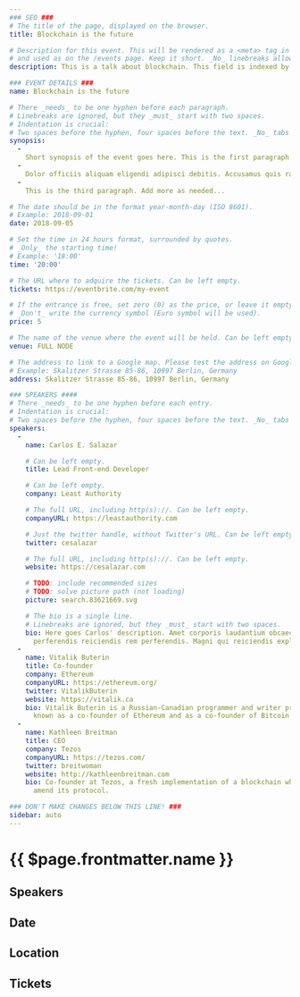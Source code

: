 ```yaml
---
### SEO ###
# The title of the page, displayed on the browser.
title: Blockchain is the future

# Description for this event. This will be rendered as a <meta> tag in the HTML, 
# and used as on the /events page. Keep it short. _No_ linebreaks allowed.
description: This is a talk about blockchain. This field is indexed by search engines to show as description.

### EVENT DETAILS ###
name: Blockchain is the future

# There _needs_ to be one hyphen before each paragraph.
# Linebreaks are ignored, but they _must_ start with two spaces.
# Indentation is crucial:
# Two spaces before the hyphen, four spaces before the text. _No_ tabs allowed.
synopsis:
  -
    Short synopsis of the event goes here. This is the first paragraph.
  -
    Dolor officiis aliquam eligendi adipisci debitis. Accusamus quis ratione perferendis esse nam. Vero itaque quidem molestias id quo? Deleniti ipsum nobis magni illum quos architecto omnis Modi reprehenderit inventore vitae!
  -
    This is the third paragraph. Add more as needed...

# The date should be in the format year-month-day (ISO 8601).
# Example: 2018-09-01
date: 2018-09-05

# Set the time in 24 hours format, surrounded by quotes. 
# _Only_ the starting time!
# Example: '18:00'
time: '20:00'

# The URL where to adquire the tickets. Can be left empty.
tickets: https://eventbrite.com/my-event

# If the entrance is free, set zero (0) as the price, or leave it empty.
# _Don't_ write the currency symbol (Euro symbol will be used).
price: 5

# The name of the venue where the event will be held. Can be left empty.
venue: FULL NODE

# The address to link to a Google map. Please test the address on Google Maps.
# Example: Skalitzer Strasse 85-86, 10997 Berlin, Germany
address: Skalitzer Strasse 85-86, 10997 Berlin, Germany

### SPEAKERS ####
# There _needs_ to be one hyphen before each entry.
# Indentation is crucial:
# Two spaces before the hyphen, four spaces before the text. _No_ tabs allowed.
speakers:
  -
    name: Carlos E. Salazar

    # Can be left empty.
    title: Lead Front-end Developer

    # Can be left empty.
    company: Least Authority

    # The full URL, including http(s)://. Can be left empty.
    companyURL: https://leastauthority.com

    # Just the twitter handle, without Twitter's URL. Can be left empty.
    twitter: cesalazar

    # The full URL, including http(s)://. Can be left empty.
    website: https://cesalazar.com

    # TODO: include recommended sizes
    # TODO: solve picture path (not loading)
    picture: search.83621669.svg

    # The bio is a single line. 
    # Linebreaks are ignored, but they _must_ start with two spaces.
    bio: Here goes Carlos' description. Amet corporis laudantium obcaecati 
      perferendis reiciendis rem perferendis. Magni qui reiciendis explicabo.
  -
    name: Vitalik Buterin
    title: Co-founder
    company: Ethereum
    companyURL: https://ethereum.org/
    twitter: VitalikButerin
    website: https://vitalik.ca
    bio: Vitalik Buterin is a Russian-Canadian programmer and writer primarily
      known as a co-founder of Ethereum and as a co-founder of Bitcoin Magazine.
  -
    name: Kathleen Breitman
    title: CEO
    company: Tezos
    companyURL: https://tezos.com/
    twitter: breitwoman
    website: http://kathleenbreitman.com
    bio: Co-founder at Tezos, a fresh implementation of a blockchain which can
      amend its protocol.

### DON'T MAKE CHANGES BELOW THIS LINE! ###
sidebar: auto
---
```

<!-- ### DON'T MAKE CHANGES BELOW THIS LINE! ### -->

# {{ $page.frontmatter.name }}
  <Event-Synopsis/>

## Speakers
  <Event-Speakers/>

## Date
  <Event-DateTime/>

## Location
  <Event-MapLink/>

## Tickets
  <Event-TicketsLink/>
